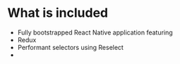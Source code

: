 # What is included

- Fully bootstrapped React Native application featuring 
 - Redux
 - Performant selectors using Reselect
 - 